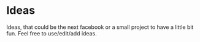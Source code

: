 # Ideas
Ideas, that could be the next facebook or a small project to have a little bit fun. Feel free to use/edit/add ideas.
